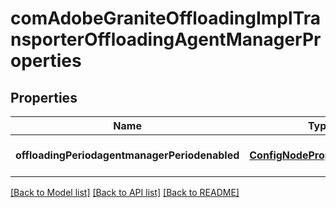 # comAdobeGraniteOffloadingImplTransporterOffloadingAgentManagerProperties

## Properties
Name | Type | Description | Notes
------------ | ------------- | ------------- | -------------
**offloadingPeriodagentmanagerPeriodenabled** | [**ConfigNodePropertyBoolean**](ConfigNodePropertyBoolean.md) |  | [optional] [default to null]

[[Back to Model list]](../README.md#documentation-for-models) [[Back to API list]](../README.md#documentation-for-api-endpoints) [[Back to README]](../README.md)


